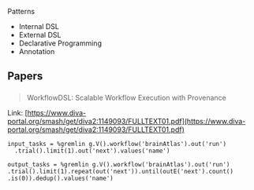 Patterns

- Internal DSL
- External DSL
- Declarative Programming
- Annotation

## Papers

###

> WorkflowDSL: Scalable Workflow Execution with Provenance

Link: [https://www.diva-portal.org/smash/get/diva2:1149093/FULLTEXT01.pdf](https://www.diva-portal.org/smash/get/diva2:1149093/FULLTEXT01.pdf)

```
input_tasks = %gremlin g.V().workflow('brainAtlas').out('run')
  .trial().limit(1).out('next').values('name')

output_tasks = %gremlin g.V().workflow('brainAtlas').out('run')
.trial().limit(1).repeat(out('next')).until(outE('next').count() .is(0)).dedup().values('name')
```